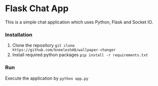 # Flask Chat App

This is a simple chat application which uses Python, Flask and Socket IO. 

### Installation
1. Clone the repository `git clone https://github.com/kneelesh48/wallpaper-changer`
2. Install required python packages `pip install -r requirements.txt`

### Run
Execute the application by `python app.py`
